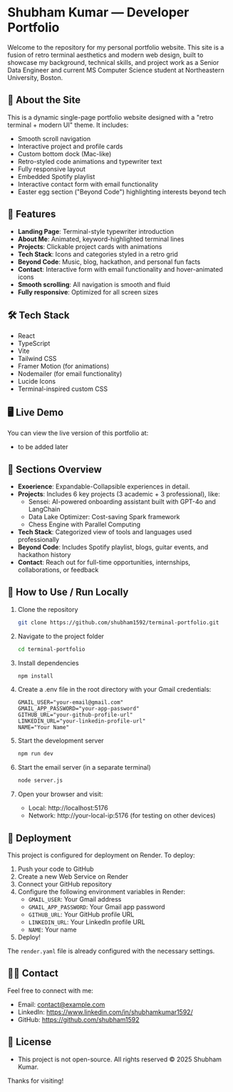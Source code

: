 # Shubham Kumar — Developer Portfolio

Welcome to the repository for my personal portfolio website. This site is a fusion of retro terminal aesthetics and modern web design, built to showcase my background, technical skills, and project work as a Senior Data Engineer and current MS Computer Science student at Northeastern University, Boston.

## 🧠 About the Site

This is a dynamic single-page portfolio website designed with a "retro terminal + modern UI" theme. It includes:

- Smooth scroll navigation
- Interactive project and profile cards
- Custom bottom dock (Mac-like)
- Retro-styled code animations and typewriter text
- Fully responsive layout
- Embedded Spotify playlist
- Interactive contact form with email functionality
- Easter egg section ("Beyond Code") highlighting interests beyond tech

## 🚀 Features

- **Landing Page**: Terminal-style typewriter introduction
- **About Me**: Animated, keyword-highlighted terminal lines
- **Projects**: Clickable project cards with animations
- **Tech Stack**: Icons and categories styled in a retro grid
- **Beyond Code**: Music, blog, hackathon, and personal fun facts
- **Contact**: Interactive form with email functionality and hover-animated icons
- **Smooth scrolling**: All navigation is smooth and fluid
- **Fully responsive**: Optimized for all screen sizes

## 🛠️ Tech Stack

- React
- TypeScript
- Vite
- Tailwind CSS
- Framer Motion (for animations)
- Nodemailer (for email functionality)
- Lucide Icons
- Terminal-inspired custom CSS

## 🖥️ Live Demo

You can view the live version of this portfolio at:

- to be added later

## 🧩 Sections Overview

- **Exoerience**: Expandable-Collapsible experiences in detail.
- **Projects**: Includes 6 key projects (3 academic + 3 professional), like:
  - Sensei: AI-powered onboarding assistant built with GPT-4o and LangChain
  - Data Lake Optimizer: Cost-saving Spark framework
  - Chess Engine with Parallel Computing
- **Tech Stack**: Categorized view of tools and languages used professionally
- **Beyond Code**: Includes Spotify playlist, blogs, guitar events, and hackathon history
- **Contact**: Reach out for full-time opportunities, internships, collaborations, or feedback

## 📝 How to Use / Run Locally

1. Clone the repository

   ```bash
   git clone https://github.com/shubham1592/terminal-portfolio.git
   ```

2. Navigate to the project folder

   ```bash
   cd terminal-portfolio
   ```

3. Install dependencies

   ```bash
   npm install
   ```

4. Create a .env file in the root directory with your Gmail credentials:

   ```
   GMAIL_USER="your-email@gmail.com"
   GMAIL_APP_PASSWORD="your-app-password"
   GITHUB_URL="your-github-profile-url"
   LINKEDIN_URL="your-linkedin-profile-url"
   NAME="Your Name"
   ```

5. Start the development server

   ```bash
   npm run dev
   ```

6. Start the email server (in a separate terminal)

   ```bash
   node server.js
   ```

7. Open your browser and visit:
   - Local: http://localhost:5176
   - Network: http://your-local-ip:5176 (for testing on other devices)

## 🚀 Deployment

This project is configured for deployment on Render. To deploy:

1. Push your code to GitHub
2. Create a new Web Service on Render
3. Connect your GitHub repository
4. Configure the following environment variables in Render:
   - `GMAIL_USER`: Your Gmail address
   - `GMAIL_APP_PASSWORD`: Your Gmail app password
   - `GITHUB_URL`: Your GitHub profile URL
   - `LINKEDIN_URL`: Your LinkedIn profile URL
   - `NAME`: Your name
5. Deploy!

The `render.yaml` file is already configured with the necessary settings.

## 🙋‍♂️ Contact

Feel free to connect with me:

- Email: contact@example.com
- LinkedIn: https://www.linkedin.com/in/shubhamkumar1592/
- GitHub: https://github.com/shubham1592

## 📄 License

- This project is not open-source. All rights reserved © 2025 Shubham Kumar.

Thanks for visiting!
